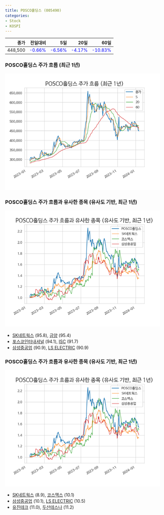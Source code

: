 ```yaml
---
title: POSCO홀딩스 (005490)
categories:
- Stock
- KOSPI
---
```


|종가|전일대비|5일|20일|60일|
|---:|-------:|--:|---:|---:|
|448,500|<span style="color: blue">-0.66%</span>|<span style="color: blue">-6.56%</span>|<span style="color: blue">-4.17%</span>|<span style="color: blue">-10.83%</span>|

<!-- more -->
### POSCO홀딩스 주가 흐름 (최근 1년)
![005490](/assets/images/stock/005490.png)


### POSCO홀딩스 주가 흐름과 유사한 종목 (유사도 기반, 최근 1년)
![005490](/assets/images/stock/005490_sim.png)

- [SK네트웍스](/001740/) (95.8), [금양](/001570/) (95.4)
- [포스코인터내셔널](/047050/) (94.1), [ISC](/095340/) (91.7)
- [삼성중공업](/010140/) (90.9), [LS ELECTRIC](/010120/) (90.9)


### POSCO홀딩스 주가 흐름과 유사한 종목 (유사도 기반, 최근 1년)
![005490](/assets/images/stock/005490_sim.png)

- [SK네트웍스](/001740/) (8.9), [코스맥스](/192820/) (10.1)
- [삼성중공업](/010140/) (10.1), [LS ELECTRIC](/010120/) (10.5)
- [유진테크](/084370/) (11.0), [두산테스나](/131970/) (11.2)